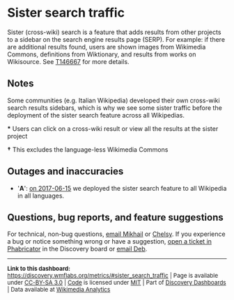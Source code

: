 Sister search traffic
=======
Sister (cross-wiki) search is a feature that adds results from other projects to a sidebar on the search engine results page (SERP). For example: if there are additional results found, users are shown images from Wikimedia Commons, definitions from Wiktionary, and results from works on Wikisource. See [T146667](https://phabricator.wikimedia.org/T146667) for more details.

Notes
-----
Some communities (e.g. Italian Wikipedia) developed their own cross-wiki search results sidebars, which is why we see some sister traffic before the deployment of the sister search feature across all Wikipedias.

__\*__ Users can click on a cross-wiki result or view all the results at the sister project

__†__ This excludes the language-less Wikimedia Commons

Outages and inaccuracies
------
* '__A__': [on 2017-06-15](https://lists.wikimedia.org/pipermail/discovery/2017-June/001536.html) we deployed the sister search feature to all Wikipedia in all languages.

Questions, bug reports, and feature suggestions
------
For technical, non-bug questions, [email Mikhail](mailto:mpopov@wikimedia.org?subject=Dashboard%20Question) or [Chelsy](mailto:cxie@wikimedia.org?subject=Dashboard%20Question). If you experience a bug or notice something wrong or have a suggestion, [open a ticket in Phabricator](https://phabricator.wikimedia.org/maniphest/task/create/?projects=Discovery) in the Discovery board or [email Deb](mailto:deb@wikimedia.org?subject=Dashboard%20Question).

<hr style="border-color: gray;">
<p style="font-size: small;">
  <strong>Link to this dashboard:</strong> <a href="https://discovery.wmflabs.org/metrics/#sister_search_traffic">https://discovery.wmflabs.org/metrics/#sister_search_traffic</a>
  | Page is available under <a href="https://creativecommons.org/licenses/by-sa/3.0/" title="Creative Commons Attribution-ShareAlike License">CC-BY-SA 3.0</a>
  | <a href="https://phabricator.wikimedia.org/diffusion/WDRN/" title="Search Metrics Dashboard source code repository">Code</a> is licensed under <a href="https://phabricator.wikimedia.org/diffusion/WDRN/browse/master/LICENSE.md" title="MIT License">MIT</a>
  | Part of <a href="https://discovery.wmflabs.org/">Discovery Dashboards</a>
  | Data available at <a href="https://analytics.wikimedia.org/datasets/discovery/" title="Specifically: metrics/search/sister_search_traffic.tsv">Wikimedia Analytics</a>
</p>
